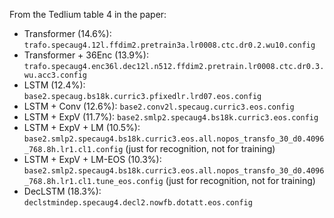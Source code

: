 
From the Tedlium table 4 in the paper:

* Transformer (14.6%): `trafo.specaug4.12l.ffdim2.pretrain3a.lr0008.ctc.dr0.2.wu10.config`
* Transformer + 36Enc (13.9%): `trafo.specaug4.enc36l.dec12l.n512.ffdim2.pretrain.lr0008.ctc.dr0.3.wu.acc3.config`
* LSTM (12.4%): `base2.specaug.bs18k.curric3.pfixedlr.lrd07.eos.config`
* LSTM + Conv (12.6%): `base2.conv2l.specaug.curric3.eos.config`
* LSTM + ExpV (11.7%): `base2.smlp2.specaug4.bs18k.curric3.eos.config`
* LSTM + ExpV + LM (10.5%): `base2.smlp2.specaug4.bs18k.curric3.eos.all.nopos_transfo_30_d0.4096_768.8h.lr1.cl1.config` (just for recognition, not for training)
* LSTM + ExpV + LM-EOS (10.3%): `base2.smlp2.specaug4.bs18k.curric3.eos.all.nopos_transfo_30_d0.4096_768.8h.lr1.cl1.tune_eos.config` (just for recognition, not for training)
* DecLSTM (18.3%): `declstmindep.specaug4.decl2.nowfb.dotatt.eos.config`
